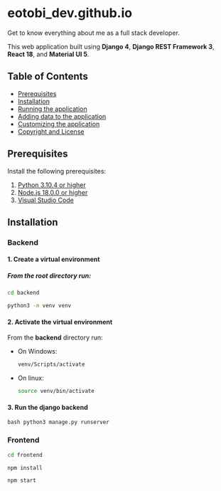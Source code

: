 # eotobi_dev.github.io
Get to know everything about me as a full stack developer. 

This web application built using **Django 4**, **Django REST Framework 3**, **React 18**, and **Material UI 5**.


## Table of Contents 
- [Prerequisites](#prerequisites)
- [Installation](#installation)
- [Running the application](#run-the-application)
- [Adding data to the application](#add-data-to-the-application)
- [Customizing the application](#customize-the-application)
- [Copyright and License](#copyright-and-license)


## Prerequisites

Install the following prerequisites:

1. [Python 3.10.4 or higher](https://www.python.org/downloads/)
2. [Node.js 18.0.0 or higher](https://nodejs.org/en/)
3. [Visual Studio Code](https://code.visualstudio.com/download)


## Installation

### Backend

#### 1. Create a virtual environment
##### From the **root** directory run:
  ```bash
  cd backend
  ```
  ```bash
  python3 -m venv venv
  ```
#### 2. Activate the virtual environment

From the **backend** directory run:
- On Windows:
  ```bash
  venv/Scripts/activate
  ```
- On linux:
  ```bash
  source venv/bin/activate
  ```
  
#### 3. Run the django backend
 ```bash python3 manage.py runserver```
 
### Frontend
  ```bash
  cd frontend
  ```
  ```bash
  npm install
  ```
  ```bash
  npm start
  ```




